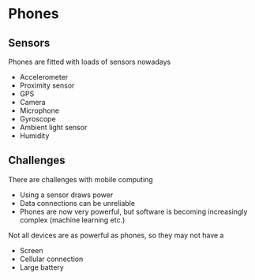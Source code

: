 # Phones

## Sensors
Phones are fitted with loads of sensors nowadays
* Accelerometer
* Proximity sensor
* GPS
* Camera
* Microphone
* Gyroscope
* Ambient light sensor
* Humidity

## Challenges
There are challenges with mobile computing
* Using a sensor draws power
* Data connections can be unreliable
* Phones are now very powerful, but software is becoming increasingly complex (machine learning etc.)

Not all devices are as powerful as phones, so they may not have a
* Screen
* Cellular connection
* Large battery
